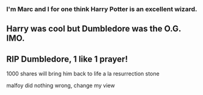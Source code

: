 ### I'm Marc and I for one think Harry Potter is an excellent wizard.

## Harry was cool but Dumbledore was the O.G. IMO.

## RIP Dumbledore, 1 like 1 prayer!

1000 shares will bring him back to life a la resurrection stone

malfoy did nothing wrong, change my view